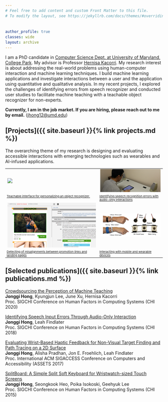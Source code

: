 ```yaml
---
# Feel free to add content and custom Front Matter to this file.
# To modify the layout, see https://jekyllrb.com/docs/themes/#overriding-theme-defaults


author_profile: true
classes: wide
layout: archive
---
```



I am a PhD candidate in [Computer Science Dept. at University of Maryland, College Park](http://cs.umd.edu/). 
My advisor is Professor [Hernisa Kacorri](https://terpconnect.umd.edu/~hernisa/).
My research interest is about addressing the real-world problems using human-computer interaction and machine learning techniques. 
I build machine learning applications and investigate interactions between a user and the application using quantitative and qualitative analysis.
In my recent projects, I explored the challenges of identifying errors from speech recognizer and 
conducted user studies to facilitate machine teaching with a teachable object recognizer for non-experts.

<b> Currently, I am in the job market. If you are hiring, please reach out to me by email.</b> ([jhong12@umd.edu](mailto:jhong12@umd.edu))

<!-- ![intro_image](/images/symposium.png){:class="img-responsive"} -->
<!-- <img src="/images/Jonggi_presentation.png" width="100%"> -->


## [Projects]({{ site.baseurl }}{% link projects.md %})

The overarching theme of my research is designing and evaluating accessible interactions with emerging technologies such as wearables and AI-infused applications. 

<table style="table-layout: fixed;width: 100%;border:none;">
	<tr>
		<td style="border:none;"><a href="projects/index.html#teachable-interface-for-personalizing-an-object-recognizer"><img src="/images/MachineTeachingPerception.png"></a></td>
		<td style="border:none;"><a href="projects/index.html#identifying-speech-recognition-errors-with-audio-only-interactions"><img src="/images/dictation_CHI2017.png"></a></td>
	</tr>
	<tr>
		<td style="border:none;font-size:1vw;vertical-align:top;"><a href="projects/index.html#teachable-interface-for-personalizing-an-object-recognizer">Teachable interface for personalizing an object recognizer.</a></td>
		<td style="border:none;font-size:1vw;vertical-align:top;"><a href="projects/index.html#identifying-speech-recognition-errors-with-audio-only-interactions">Identifying speech recognition errors with audio-only interactions</a></td>
	</tr>
	<tr>
		<td style="border:none;"><a href="projects/index.html#detecting-of-misalignments-between-promotion-links-and-landing-pages"><img src="/images/link_analysis.png"></a></td>
		<td style="border:none;"><a href="projects/index.html#interacting-with-mobile-and-wearable-devices"><img src="/images/Haptic_GI2016.png"></a></td>
	</tr>
	<tr>
		<td style="border:none;font-size:1vw;vertical-align:top;"><a href="projects/index.html#detecting-of-misalignments-between-promotion-links-and-landing-pages">Detecting of misalignments between promotion links and landing pages</a></td>
		<td style="border:none;font-size:1vw;vertical-align:top;"><a href="projects/index.html#interacting-with-mobile-and-wearable-devices">Interacting with mobile and wearable devices</a></td>
	</tr>
</table>

## [Selected publications]({{ site.baseurl }}{% link publications.md %})

[Crowdsourcing the Perception of Machine Teaching](/papers/CHI2020-CrowdTeaMa.pdf)<br>
**Jonggi Hong**, Kyungjun Lee, June Xu, Hernisa Kacorri<br>
Proc. SIGCHI Conference on Human Factors in Computing Systems (CHI 2020)

[Identifying Speech Input Errors Through Audio-Only Interaction](/papers/CHI2018-DictationErrorsAudioOnly.pdf)<br>
**Jonggi Hong**, Leah Findlater<br>
Proc. SIGCHI Conference on Human Factors in Computing Systems (CHI 2018)

[Evaluating Wrist-Based Haptic Feedback for Non-Visual Target Finding and Path Tracing on a 2D Surface](/papers/ASSETS2017-haptic.pdf)<br>
**Jonggi Hong**, Alisha Pradhan, Jon E. Froehlich, Leah Findlater<br>
Proc. International ACM SIGACCESS Conference on Computers and Accessibility (ASSETS 2017)

[SplitBoard: A Simple Split Soft Keyboard for Wristwatch-sized Touch Screens](/papers/CHI2015-SplitBoard.pdf)<br>
**Jonggi Hong**, Seongkook Heo, Poika Isokoski, Geehyuk Lee<br>
Proc. SIGCHI Conference on Human Factors in Computing Systems (CHI 2015)
